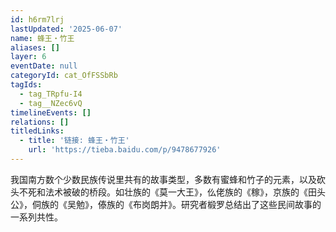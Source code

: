 ```yaml
---
id: h6rm7lrj
lastUpdated: '2025-06-07'
name: 蜂王・竹王
aliases: []
layer: 6
eventDate: null
categoryId: cat_OfFSSbRb
tagIds:
  - tag_TRpfu-I4
  - tag__NZec6vQ
timelineEvents: []
relations: []
titledLinks:
  - title: '链接: 蜂王・竹王'
    url: 'https://tieba.baidu.com/p/9478677926'
---
```

我国南方数个少数民族传说里共有的故事类型，多数有蜜蜂和竹子的元素，以及砍头不死和法术被破的桥段。如壮族的《莫一大王》，仫佬族的《稼》，京族的《田头公》，侗族的《吴勉》，傣族的《布岗朗并》。研究者椴罗总结出了这些民间故事的一系列共性。
